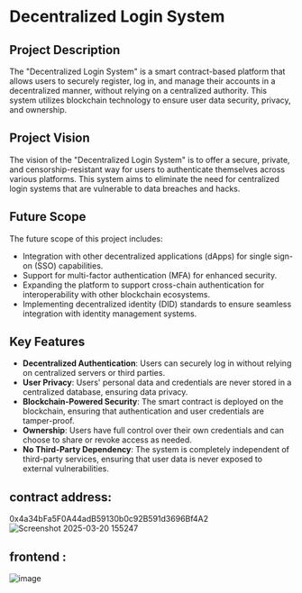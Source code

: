 # Decentralized Login System

## Project Description
The "Decentralized Login System" is a smart contract-based platform that allows users to securely register, log in, and manage their accounts in a decentralized manner, without relying on a centralized authority. This system utilizes blockchain technology to ensure user data security, privacy, and ownership.

## Project Vision
The vision of the "Decentralized Login System" is to offer a secure, private, and censorship-resistant way for users to authenticate themselves across various platforms. This system aims to eliminate the need for centralized login systems that are vulnerable to data breaches and hacks.

## Future Scope
The future scope of this project includes:
- Integration with other decentralized applications (dApps) for single sign-on (SSO) capabilities.
- Support for multi-factor authentication (MFA) for enhanced security.
- Expanding the platform to support cross-chain authentication for interoperability with other blockchain ecosystems.
- Implementing decentralized identity (DID) standards to ensure seamless integration with identity management systems.

## Key Features
- **Decentralized Authentication**: Users can securely log in without relying on centralized servers or third parties.
- **User Privacy**: Users' personal data and credentials are never stored in a centralized database, ensuring data privacy.
- **Blockchain-Powered Security**: The smart contract is deployed on the blockchain, ensuring that authentication and user credentials are tamper-proof.
- **Ownership**: Users have full control over their own credentials and can choose to share or revoke access as needed.
- **No Third-Party Dependency**: The system is completely independent of third-party services, ensuring that user data is never exposed to external vulnerabilities.

## contract address: 
0x4a34bFa5F0A44adB59130b0c92B591d3696Bf4A2
![Screenshot 2025-03-20 155247](https://github.com/user-attachments/assets/a38973a6-4fed-4ce1-9765-26a1cd26732c)
## frontend :
![image](https://github.com/user-attachments/assets/330aa70e-efc9-42d8-a565-028152abe3d0)
